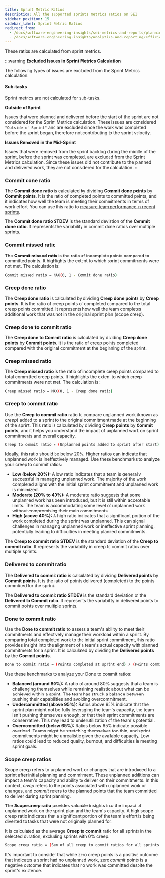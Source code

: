 ```yaml
---
title: Sprint Metric Ratios
description: All the supported sprints metrics ratios on SEI
sidebar_position: 15
sidebar_label: Sprint Metric Ratios
redirect_from:
  - /docs/software-engineering-insights/sei-metrics-and-reports/planning/sprint-metrics/sei-sprint-metrics-ratios
  - /docs/software-engineering-insights/analytics-and-reporting/efficiency/agile-metrics/sei-sprint-metrics-ratios
---
```


These ratios are calculated from sprint metrics.

:::warning
**Excluded Issues in Sprint Metrics Calculation**

The following types of issues are excluded from the Sprint Metrics calculation:

#### Sub-tasks

Sprint metrics are not calculated for sub-tasks.

**Outside of Sprint**

Issues that were planned and delivered before the start of the sprint are not considered for the Sprint Metrics calculation. These issues are considered `"Outside of Sprint"` and are excluded since the work was completed before the sprint began, therefore not contributing to the sprint velocity.

**Issues Removed in the Mid-Sprint**

Issues that were removed from the sprint backlog during the middle of the sprint, before the sprint was completed, are excluded from the Sprint Metrics calculation. Since these issues did not contribute to the planned and delivered work, they are not considered for the calculation.
:::

### Commit done ratio

The **Commit done ratio** is calculated by dividing **Commit done points** by **Commit points**. It is the ratio of completed points to committed points, and it indicates how well the team is meeting their commitments in terms of work effort. You can use this ratio to [measure team performance in recent sprints](/docs/software-engineering-insights/propelo-sei/analytics-and-reporting/efficiency/agile-metrics/sei-sprints-metrics-overview#measure-team-performance-in-recent-sprints).

The **Commit done ratio STDEV** is the standard deviation of the **Commit done ratio**. It represents the variability in commit done ratios over multiple sprints.

### Commit missed ratio

The **Commit missed ratio** is the ratio of incomplete points compared to committed points. It highlights the extent to which sprint commitments were not met. The calculation is:

```bash
Commit missed ratio = MAX(0, 1 - Commit done ratio)
```

### Creep done ratio

The **Creep done ratio** is calculated by dividing **Creep done points** by **Creep points**. It is the ratio of creep points of completed compared to the total creep points committed. It represents how well the team completes additional work that was not in the original sprint plan (scope creep).

### Creep done to commit ratio

The **Creep done to Commit ratio** is calculated by dividing **Creep done points** by **Commit points**. It is the ratio of creep points completed compared with the original commitment at the beginning of the sprint.

### Creep missed ratio

The **Creep missed ratio** is the ratio of incomplete creep points compared to total committed creep points. It highlights the extent to which creep commitments were not met. The calculation is:

```bash
Creep missed ratio = MAX(0, 1 - Creep done ratio)
```

### Creep to commit ratio

Use the **Creep to commit ratio** ratio to compare unplanned work (known as _creep_) added to a sprint to the original commitment made at the beginning of the sprint. This ratio is calculated by dividing **Creep points** by **Commit points**, and it helps you understand the impact of unplanned work on sprint commitments and overall capacity.

```bash
Creep to commit ratio = (Unplanned points added to sprint after start) / (Committed points at the beginning of the sprint)
```

Ideally, this ratio should be below 20%. Higher ratios can indicate that unplanned work is ineffectively managed. Use these benchmarks to analyze your creep to commit ratios:

* **Low (below 20%):** A low ratio indicates that a team is generally successful in managing unplanned work. The majority of the work completed aligns with the initial sprint commitment and unplanned work is minimized.
* **Moderate (20% to 40%):** A moderate ratio suggests that some unplanned work has been introduced, but it is still within acceptable limits. The team is accommodating some level of unplanned work without compromising their main commitments.
* **High (above 40%):** A high ratio indicates that a significant portion of the work completed during the sprint was unplanned. This can signal challenges in managing unplanned work or ineffective sprint planning, potentially leading to difficulties in meeting planned commitments.

The **Creep to commit ratio STDEV** is the standard deviation of the **Creep to commit ratio**. It represents the variability in creep to commit ratios over multiple sprints.

### Delivered to commit ratio

The **Delivered to commit ratio** is calculated by dividing **Delivered points** by **Commit points**. It is the ratio of points delivered (completed) to the points committed for the sprint.

The **Delivered to commit ratio STDEV** is the standard deviation of the **Delivered to Commit ratio**. It represents the variability in delivered points to commit points over multiple sprints.

### Done to commit ratio

Use the **Done to commit ratio** to assess a team's ability to meet their commitments and effectively manage their workload within a sprint. By comparing total completed work to the initial sprint commitment, this ratio provides insight into the alignment of a team's actual capacity with planned commitments for a sprint. It is calculated by dividing the **Delivered points** by the **Commit points**.

```bash
Done to commit ratio = (Points completed at sprint end) / (Points committed at sprint start)
```

Use these benchmarks to analyze your Done to commit ratios:

* **Balanced (around 80%):** A ratio of around 80% suggests that a team is challenging themselves while remaining realistic about what can be achieved within a sprint. The team has struck a balance between pushing their capabilities and avoiding overcommitment.
* **Undercommitted (above 95%):** Ratios above 95% indicate that the sprint plan might not be fully leveraging the team's capacity, the team isn't pushing themselves enough, or that their sprint commitments are conservative. This may lead to underutilization of the team's potential.
* **Overcommitted (below 65%):** Ratios below 65% indicate possible overload. Teams might be stretching themselves too thin, and sprint commitments might be unrealistic given the available capacity. Low ratios could lead to reduced quality, burnout, and difficulties in meeting sprint goals.

### Scope creep ratios

Scope creep refers to unplanned work or changes that are introduced to a sprint after initial planning and commitment. These unplanned additions can impact a team's capacity and ability to deliver on their commitments. In this context, _creep_ refers to the points associated with unplanned work or changes, and _commit_ refers to the planned points that the team committed to deliver during sprint planning.

The **Scope creep ratio** provides valuable insights into the impact of unplanned work on the sprint plan and the team's capacity. A high scope creep ratio indicates that a significant portion of the team's effort is being diverted to tasks that were not originally planned for.

It is calculated as the average **Creep to commit** ratio for all sprints in the selected duration, excluding sprints with 0% creep.

```bash
Scope creep ratio = (Sum of all creep to commit ratios for all sprints in the specified duration) / (Number of sprints)
```

It's important to consider that while zero creep points is a positive outcome that indicates a sprint had no unplanned work, zero _commit_ points is a negative outcome that indicates that no work was committed despite the sprint's existence.